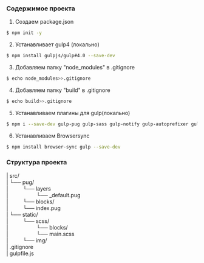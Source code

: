 ### Содержимое проекта
1. Создаем package.json                 
```sh
$ npm init -y
```
2. Устанавливает gulp4 (локально)
```sh 
$ npm install gulpjs/gulp#4.0 --save-dev
```
3. Добавляем папку "node_modules" в .gitignore 
```sh
$ echo node_modules>>.gitignore
```
4. Добавляем папку "build" в .gitignore 
```sh
$ echo build>>.gitignore
```
5. Устанавливаем плагины для gulp(локально)    
```sh
$ npm i --save-dev gulp-pug gulp-sass gulp-notify gulp-autoprefixer gulp-sass-glob gulp-rename gulp-inline-css
```
6. Устанавливаем Browsersync
```sh
$ npm install browser-sync gulp --save-dev
```



### Структура проекта
| src/     
| └── pug/  
|&nbsp;&nbsp;&nbsp;&nbsp;&nbsp;&nbsp;&nbsp;&nbsp;&nbsp;&nbsp;└── layers   
|&nbsp;&nbsp;&nbsp;&nbsp;&nbsp;&nbsp;&nbsp;&nbsp;&nbsp;&nbsp;&nbsp;&nbsp;&nbsp;&nbsp;&nbsp;&nbsp;&nbsp;&nbsp;&nbsp;└── _default.pug  
|&nbsp;&nbsp;&nbsp;&nbsp;&nbsp;&nbsp;&nbsp;&nbsp;&nbsp;&nbsp;└── blocks/  
|&nbsp;&nbsp;&nbsp;&nbsp;&nbsp;&nbsp;&nbsp;&nbsp;&nbsp;&nbsp;└── index.pug  
| └── static/    
|&nbsp;&nbsp;&nbsp;&nbsp;&nbsp;&nbsp;&nbsp;&nbsp;&nbsp;&nbsp;└── scss/    
|&nbsp;&nbsp;&nbsp;&nbsp;&nbsp;&nbsp;&nbsp;&nbsp;&nbsp;&nbsp;&nbsp;&nbsp;&nbsp;&nbsp;&nbsp;&nbsp;&nbsp;&nbsp;&nbsp;└── blocks/  
|&nbsp;&nbsp;&nbsp;&nbsp;&nbsp;&nbsp;&nbsp;&nbsp;&nbsp;&nbsp;&nbsp;&nbsp;&nbsp;&nbsp;&nbsp;&nbsp;&nbsp;&nbsp;&nbsp;└── main.scss  
|&nbsp;&nbsp;&nbsp;&nbsp;&nbsp;&nbsp;&nbsp;&nbsp;&nbsp;&nbsp;└── img/  
| .gitignore  
| gulpfile.js   
